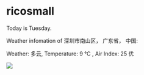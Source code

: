 # ricosmall

Today is Tuesday.

Weather infomation of 深圳市南山区， 广东省， 中国: 

Weather: 多云, Temperature: 9 ℃ , Air Index: 25 优

<img src="https://github-readme-stats.vercel.app/api?username=ricosmall&show_icons=true" />
